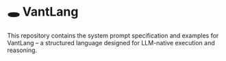 # 🕳️ VantLang

This repository contains the system prompt specification and examples for VantLang – a structured language designed for LLM-native execution and reasoning.
